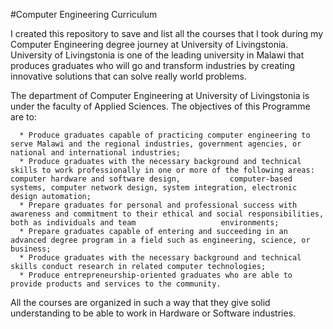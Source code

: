 #Computer Engineering Curriculum

I created this repository to save and list all the courses that I took during my Computer Engineering degree journey at University of Livingstonia. University of Livingstonia is one of the leading university in Malawi that produces graduates who will go and transform industries by creating innovative solutions that can solve really world problems.

The department of Computer Engineering at University of Livingstonia is under the faculty of Applied Sciences. The objectives of this Programme are to:

      * Produce graduates capable of practicing computer engineering to serve Malawi and the regional industries, government agencies, or national and international industries;
      * Produce graduates with the necessary background and technical skills to work professionally in one or more of the following areas: computer hardware and software design,           computer-based systems, computer network design, system integration, electronic design automation;
      * Prepare graduates for personal and professional success with awareness and commitment to their ethical and social responsibilities, both as individuals and team                   environments;
      * Prepare graduates capable of entering and succeeding in an advanced degree program in a field such as engineering, science, or business;
      * Produce graduates with the necessary background and technical skills conduct research in related computer technologies;
      * Produce entrepreneurship-oriented graduates who are able to provide products and services to the community.
     
 All the courses are organized in such a way that they give solid understanding to be able to work in Hardware or Software industries.
